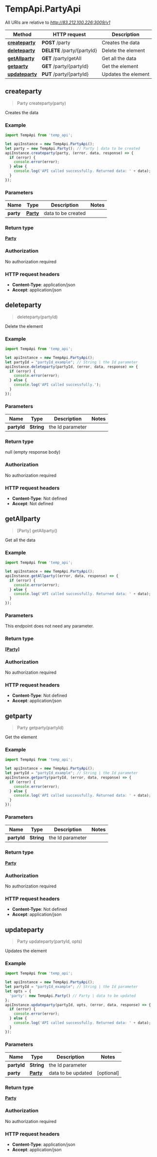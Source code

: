 # TempApi.PartyApi

All URIs are relative to *http://83.212.100.226:3009/v1*

Method | HTTP request | Description
------------- | ------------- | -------------
[**createparty**](PartyApi.md#createparty) | **POST** /party | Creates the data
[**deleteparty**](PartyApi.md#deleteparty) | **DELETE** /party/{partyId} | Delete the element
[**getAllparty**](PartyApi.md#getAllparty) | **GET** /party/getAll | Get all the data
[**getparty**](PartyApi.md#getparty) | **GET** /party/{partyId} | Get the element
[**updateparty**](PartyApi.md#updateparty) | **PUT** /party/{partyId} | Updates the element



## createparty

> Party createparty(party)

Creates the data

### Example

```javascript
import TempApi from 'temp_api';

let apiInstance = new TempApi.PartyApi();
let party = new TempApi.Party(); // Party | data to be created
apiInstance.createparty(party, (error, data, response) => {
  if (error) {
    console.error(error);
  } else {
    console.log('API called successfully. Returned data: ' + data);
  }
});
```

### Parameters


Name | Type | Description  | Notes
------------- | ------------- | ------------- | -------------
 **party** | [**Party**](Party.md)| data to be created | 

### Return type

[**Party**](Party.md)

### Authorization

No authorization required

### HTTP request headers

- **Content-Type**: application/json
- **Accept**: application/json


## deleteparty

> deleteparty(partyId)

Delete the element

### Example

```javascript
import TempApi from 'temp_api';

let apiInstance = new TempApi.PartyApi();
let partyId = "partyId_example"; // String | the Id parameter
apiInstance.deleteparty(partyId, (error, data, response) => {
  if (error) {
    console.error(error);
  } else {
    console.log('API called successfully.');
  }
});
```

### Parameters


Name | Type | Description  | Notes
------------- | ------------- | ------------- | -------------
 **partyId** | **String**| the Id parameter | 

### Return type

null (empty response body)

### Authorization

No authorization required

### HTTP request headers

- **Content-Type**: Not defined
- **Accept**: Not defined


## getAllparty

> [Party] getAllparty()

Get all the data

### Example

```javascript
import TempApi from 'temp_api';

let apiInstance = new TempApi.PartyApi();
apiInstance.getAllparty((error, data, response) => {
  if (error) {
    console.error(error);
  } else {
    console.log('API called successfully. Returned data: ' + data);
  }
});
```

### Parameters

This endpoint does not need any parameter.

### Return type

[**[Party]**](Party.md)

### Authorization

No authorization required

### HTTP request headers

- **Content-Type**: Not defined
- **Accept**: application/json


## getparty

> Party getparty(partyId)

Get the element

### Example

```javascript
import TempApi from 'temp_api';

let apiInstance = new TempApi.PartyApi();
let partyId = "partyId_example"; // String | the Id parameter
apiInstance.getparty(partyId, (error, data, response) => {
  if (error) {
    console.error(error);
  } else {
    console.log('API called successfully. Returned data: ' + data);
  }
});
```

### Parameters


Name | Type | Description  | Notes
------------- | ------------- | ------------- | -------------
 **partyId** | **String**| the Id parameter | 

### Return type

[**Party**](Party.md)

### Authorization

No authorization required

### HTTP request headers

- **Content-Type**: Not defined
- **Accept**: application/json


## updateparty

> Party updateparty(partyId, opts)

Updates the element

### Example

```javascript
import TempApi from 'temp_api';

let apiInstance = new TempApi.PartyApi();
let partyId = "partyId_example"; // String | the Id parameter
let opts = {
  'party': new TempApi.Party() // Party | data to be updated
};
apiInstance.updateparty(partyId, opts, (error, data, response) => {
  if (error) {
    console.error(error);
  } else {
    console.log('API called successfully. Returned data: ' + data);
  }
});
```

### Parameters


Name | Type | Description  | Notes
------------- | ------------- | ------------- | -------------
 **partyId** | **String**| the Id parameter | 
 **party** | [**Party**](Party.md)| data to be updated | [optional] 

### Return type

[**Party**](Party.md)

### Authorization

No authorization required

### HTTP request headers

- **Content-Type**: application/json
- **Accept**: application/json

